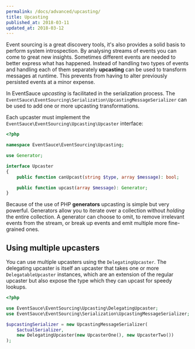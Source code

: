 ```yaml
---
permalink: /docs/advanced/upcasting/
title: Upcasting
published_at: 2018-03-11
updated_at: 2018-03-12
---
```


Event sourcing is a great discovery tools, it's also provides a
solid basis to perform system introspection. By analysing streams
of events you can come to great new insights. Sometimes different
events are needed to better express what has happened. Instead of
handling two types of events and handling each of them separately
**upcasting** can be used to transform messages at runtime. This
prevents from having to alter previously persisted events at a minor
expense.

In EventSauce _upcasting_ is facilitated in the serialization
process. The `EventSauce\EventSourcing\Serialization\UpcastingMessageSerializer`
can be used to add one or more upcasting transformations.

Each upcaster must implement the `EventSauce\EventSourcing\Upcasting\Upcaster`
interface:

```php
<?php

namespace EventSauce\EventSourcing\Upcasting;

use Generator;

interface Upcaster
{
    public function canUpcast(string $type, array $message): bool;

    public function upcast(array $message): Generator;
}
```

Because of the use of PHP **generators** upcasting is simple but very
powerful. Generators allow you to iterate over a collection without
_holding_ the entire collection. A generator can choose to omit, to remove
irrelevant events from the stream, or break up events and emit multiple
more fine-grained ones.

## Using multiple upcasters

You can use multiple upcasters using the `DelegatingUpcaster`. The delegating
upcaster is itself an upcaster that takes one or more `DelegatableUpcaster`
instances, which are an extension of the regular upcaster but also expose
the type which they can upcast for speedy lookups.

```php
<?php

use EventSauce\EventSourcing\Upcasting\DelegatingUpcaster;
use EventSauce\EventSourcing\Serialization\UpcastingMessageSerializer;

$upcastingSerializer = new UpcastingMessageSerializer(
    $actualSerializer,
    new DelegatingUpcaster(new UpcasterOne(), new UpcasterTwo())
);
```

